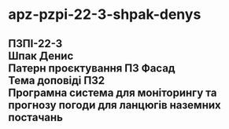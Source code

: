 # apz-pzpi-22-3-shpak-denys  
ПЗПІ-22-3  
Шпак Денис  
Патерн проєктування ПЗ Фасад  
Тема доповіді ПЗ2  
Програмна система для моніторингу та прогнозу погоди для ланцюгів наземних постачань  
---  
